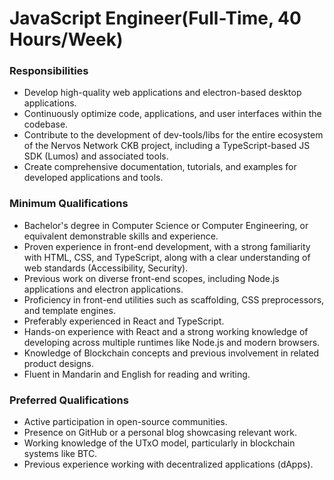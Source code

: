 # JavaScript Engineer(Full-Time, 40 Hours/Week)

### Responsibilities

- Develop high-quality web applications and electron-based desktop applications.
- Continuously optimize code, applications, and user interfaces within the codebase.
- Contribute to the development of dev-tools/libs for the entire ecosystem of the Nervos Network CKB project, including a TypeScript-based JS SDK (Lumos) and associated tools.
- Create comprehensive documentation, tutorials, and examples for developed applications and tools.

### Minimum Qualifications

- Bachelor's degree in Computer Science or Computer Engineering, or equivalent demonstrable skills and experience.
- Proven experience in front-end development, with a strong familiarity with HTML, CSS, and TypeScript, along with a clear understanding of web standards (Accessibility, Security).
- Previous work on diverse front-end scopes, including Node.js applications and electron applications.
- Proficiency in front-end utilities such as scaffolding, CSS preprocessors, and template engines.
- Preferably experienced in React and TypeScript.
- Hands-on experience with React and a strong working knowledge of developing across multiple runtimes like Node.js and modern browsers.
- Knowledge of Blockchain concepts and previous involvement in related product designs.
- Fluent in Mandarin and English for reading and writing.

### Preferred Qualifications

- Active participation in open-source communities.
- Presence on GitHub or a personal blog showcasing relevant work.
- Working knowledge of the UTxO model, particularly in blockchain systems like BTC.
- Previous experience working with decentralized applications (dApps).
